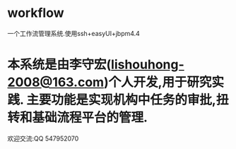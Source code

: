 workflow
=========================================================

一个工作流管理系统.使用ssh+easyUI+jbpm4.4

本系统是由李守宏(lishouhong-2008@163.com)个人开发,用于研究实践.
主要功能是实现机构中任务的审批,扭转和基础流程平台的管理.
==========================================================
欢迎交流:QQ 547952070
